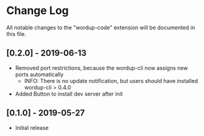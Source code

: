 # Change Log

All notable changes to the "wordup-code" extension will be documented in this file.

## [0.2.0] - 2019-06-13

- Removed port restrictions, because the wordup-cli now assigns new ports automatically
    - INFO: There is no update notification, but users should have installed wordup-cli > 0.4.0
- Added Button to install dev server after init

## [0.1.0] - 2019-05-27

- Initial release